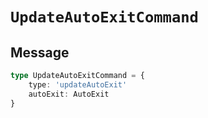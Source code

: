 # `UpdateAutoExitCommand`

## Message

```ts
type UpdateAutoExitCommand = {
    type: 'updateAutoExit'
    autoExit: AutoExit
}
```
